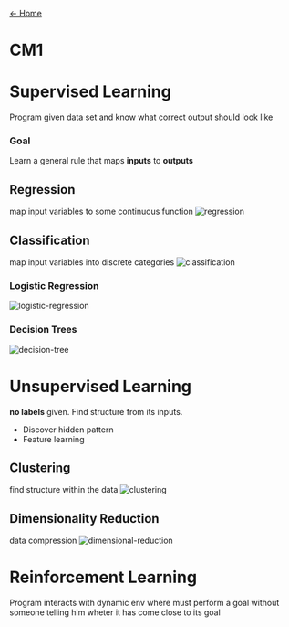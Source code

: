 [← Home](../README.md)

# CM1

# Supervised Learning
Program given data set and know what correct output should look like
### Goal
Learn a general rule that maps **inputs** to **outputs**
## Regression
map input variables to some continuous function
![regression](https://user-images.githubusercontent.com/19282069/154035121-bf80dde7-b00e-4552-8eb7-15cd1c4d0409.png)

## Classification
map input variables into discrete categories
![classification](https://user-images.githubusercontent.com/19282069/154035211-1120f3ea-b7ab-4323-9c10-8d89d1ec57c8.png)
### Logistic Regression
![logistic-regression](https://user-images.githubusercontent.com/19282069/154036410-b9637c4b-1a7b-412d-9b27-a9ff4236a2eb.png)
### Decision Trees
![decision-tree](https://user-images.githubusercontent.com/19282069/154036520-e9cf972b-ebdd-4c8c-b7e2-7f34ffa0dfbe.png)

# Unsupervised Learning
**no labels** given. Find structure from its inputs.
- Discover hidden pattern
- Feature learning
## Clustering
find structure within the data
![clustering](https://user-images.githubusercontent.com/19282069/154035462-96fb4b2c-fd76-4dae-95b4-a8061ae2e6bf.png)

## Dimensionality Reduction
data compression
![dimensional-reduction](https://user-images.githubusercontent.com/19282069/154035549-edb9e956-8959-4122-8cf5-ed1339236e5a.png)

# Reinforcement Learning
Program interacts with dynamic env where must perform a goal without someone telling him wheter it has come close to its goal